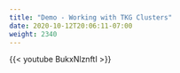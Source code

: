 ```yaml
---
title: "Demo - Working with TKG Clusters"
date: 2020-10-12T20:06:11-07:00
weight: 2340
---
```

{{< youtube BukxNlznftI >}}
